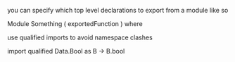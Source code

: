 you can specify which top level declarations to export from a module like so

Module Something
  ( exportedFunction )
  where 

use qualified imports to avoid namespace clashes

import qualified Data.Bool as B
-> B.bool
